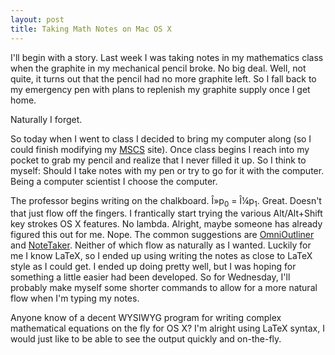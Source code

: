 ```yaml
--- 
layout: post
title: Taking Math Notes on Mac OS X
---
```

I'll begin with a story.  Last week I was taking notes in my mathematics class when the graphite in my mechanical pencil broke.  No big deal.  Well, not quite, it turns out that the pencil had no more graphite left.  So I fall back to my emergency pen with plans to replenish my graphite supply once I get home.

Naturally I forget.

So today when I went to class I decided to bring my computer along (so I could finish modifying my <a href="http://www.mscs.mu.edu/~mschul/" title="Mathematics, Statistics, and Computer Science">MSCS</a> site). Once class begins I reach into my pocket to grab my pencil and realize that I never filled it up.  So I think to myself: Should I take notes with my pen or try to go for it with the computer.  Being a computer scientist I choose the computer.

The professor begins writing on the chalkboard.  Î»p<sub>0</sub> = Î¼p<sub>1</sub>.  Great.  Doesn't that just flow off the fingers.  I frantically start trying the various Alt/Alt+Shift key strokes OS X features.  No lambda.  Alright, maybe someone has already figured this out for me.  Nope.  The common suggestions are <a href="http://www.omnigroup.com/applications/omnioutliner/">OmniOutliner</a> and <a href="http://www.aquaminds.com/">NoteTaker</a>.  Neither of which flow as naturally as I wanted.  Luckily for me I know LaTeX, so I ended up using writing the notes as close to LaTeX style as I could get.  I ended up doing pretty well, but I was hoping for something a little easier had been developed.  So for Wednesday, I'll probably make myself some shorter commands to allow for a more natural flow when I'm typing my notes.

Anyone know of a decent WYSIWYG program for writing complex mathematical equations on the fly for OS X?  I'm alright using LaTeX syntax, I would just like to be able to see the output quickly and on-the-fly.
